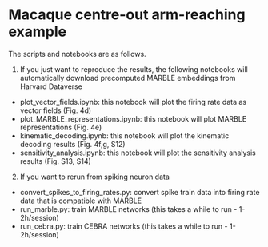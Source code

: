 # Macaque centre-out arm-reaching example

The scripts and notebooks are as follows. 

1. If you just want to reproduce the results, the following notebooks will automatically download precomputed MARBLE embeddings from Harvard Dataverse

- plot_vector_fields.ipynb: this notebook will plot the firing rate data as vector fields (Fig. 4d)
- plot_MARBLE_representations.ipynb: this notebook will plot MARBLE representations (Fig. 4e)
- kinematic_decoding.ipynb: this notebook will plot the kinematic decoding results (Fig. 4f,g, S12)
- sensitivity_analysis.ipynb: this notebook will plot the sensitivity analysis results (Fig. S13, S14)

2. If you want to rerun from spiking neuron data

- convert_spikes_to_firing_rates.py: convert spike train data into firing rate data that is compatible with MARBLE
- run_marble.py: train MARBLE networks (this takes a while to run - 1-2h/session)
- run_cebra.py: train CEBRA networks (this takes a while to run - 1-2h/session)